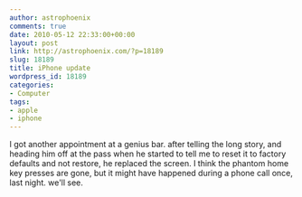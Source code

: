 ```yaml
---
author: astrophoenix
comments: true
date: 2010-05-12 22:33:00+00:00
layout: post
link: http://astrophoenix.com/?p=18189
slug: 18189
title: iPhone update
wordpress_id: 18189
categories:
- Computer
tags:
- apple
- iphone
---
```


I got another appointment at a genius bar. after telling the long story, and heading him off at the pass when he started to tell me to reset it to factory defaults and not restore, he replaced the screen. I think the phantom home key presses are gone, but it might have happened during a phone call once, last night. we'll see.
